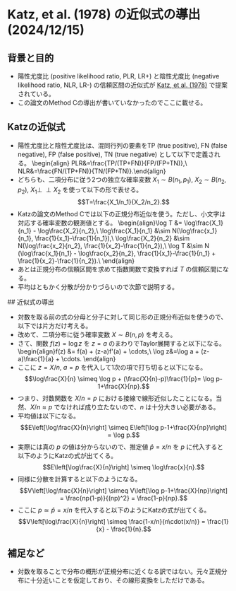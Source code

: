 # Katz, et al. (1978) の近似式の導出 (2024/12/15)

## 背景と目的

* 陽性尤度比 (positive likelihood ratio, PLR, LR+) と陰性尤度比 (negative likelihood ratio, NLR, LR-) の信頼区間の近似式が [Katz, et al. (1978)](https://doi.org/10.2307/2530610) で提案されている。
* この論文のMethod Cの導出が書いていなかったのでここに載せる。

## Katzの近似式

* 陽性尤度比と陰性尤度比は、混同行列の要素をTP (true positive), FN (false negative), FP (false positive), TN (true negative) として以下で定義される。
  \begin{align}
  PLR&=\frac{TP/(TP+FN)}{FP/(FP+TN)},\\
  NLR&=\frac{FN/(TP+FN)}{TN/(FP+TN)}.\end{align}
* どちらも、二項分布に従う2つの独立な確率変数 $X_1\sim B(n_1,p_1)$, $X_2\sim B(n_2,p_2)$, $X_1 \perp\!\!\!\perp X_2$ を使って以下の形で表せる。
  $$T=\frac{X_1/n_1}{X_2/n_2}.$$
* Katzの論文のMethod Cでは以下の正規分布近似を使う。ただし、小文字は対応する確率変数の観測値とする。
  \begin{align}\log T &= \log\frac{X_1}{n_1} - \log\frac{X_2}{n_2},\\
  \log\frac{X_1}{n_1} &\sim N(\log\frac{x_1}{n_1}, \frac{1}{x_1}-\frac{1}{n_1}),\\
  \log\frac{X_2}{n_2} &\sim N(\log\frac{x_2}{n_2}, \frac{1}{x_2}-\frac{1}{n_2}),\\
  \log T &\sim N (\log\frac{x_1}{n_1} - \log\frac{x_2}{n_2}, \frac{1}{x_1}-\frac{1}{n_1} + \frac{1}{x_2}-\frac{1}{n_2}).\\
  \end{align}
* あとは正規分布の信頼区間を求めて指数関数で変換すれば $T$ の信頼区間になる。
* 平均はともかく分散が分かりづらいので次節で説明する。

<div style="page-break-after:always;"></div>
## 近似式の導出

* 対数を取る前の式の分母と分子に対して同じ形の正規分布近似を使うので、以下では片方だけ考える。
* 改めて、二項分布に従う確率変数 $X\sim B(n,p)$ を考える。
* さて、関数 $f(z) = \log z$ を $z=a$ のまわりでTaylor展開すると以下になる。
  \begin{align}f(z) &= f(a) + (z-a)f'(a) + \cdots,\\
  \log z&=\log a + (z-a)\frac{1}{a} + \cdots.
  \end{align}
* ここに $z=X/n$, $a=p$ を代入して1次の項で打ち切ると以下になる。
  $$\log\frac{X}{n} \simeq \log p + (\frac{X}{n}-p)\frac{1}{p}=
  \log p-1+\frac{X}{np}.$$
* つまり、対数関数を $X/n=p$ における接線で線形近似したことになる。当然、$X/n\approx p$ でなければ成り立たないので、$n$ は十分大きい必要がある。
* 平均値は以下になる。
  $$E\left[\log\frac{X}{n}\right] \simeq E\left[\log p-1+\frac{X}{np}\right] = \log p.$$
* 実際には真の $p$ の値は分からないので、推定値 $\hat p=x/n$ を $p$ に代入すると以下のようにKatzの式が出てくる。
  $$E\left[\log\frac{X}{n}\right] \simeq \log\frac{x}{n}.$$
* 同様に分散を計算すると以下のようになる。
  $$V\left[\log\frac{X}{n}\right] \simeq V\left[\log p-1+\frac{X}{np}\right]
  = \frac{np(1-p)}{(np)^2} = \frac{1-p}{np}.$$
* ここに $p \simeq \hat p=x/n$ を代入すると以下のようにKatzの式が出てくる。
  $$V\left[\log\frac{X}{n}\right] \simeq \frac{1-x/n}{n\cdot(x/n)}
  = \frac{1}{x} - \frac{1}{n}.$$

## 補足など

* 対数を取ることで分布の概形が正規分布に近くなる訳ではない。元々正規分布に十分近いことを仮定しており、その線形変換をしただけである。
